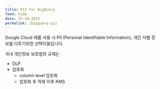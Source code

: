 ```yaml
---
title: PII for BigQuery
feed: hide
date: 25-10-2023
permalink: /bigquery-pii
---
```

Google Cloud 제품 사용 시 PII (Personal Identifiable Information), 개인 식별 정보를 다루기위한 선택지들입니다.

국내 개인정보 보호법의 규제는 

- DLP
- 암호화
	- column level 암호화
	- 암호화 후 적재 이후 KMS